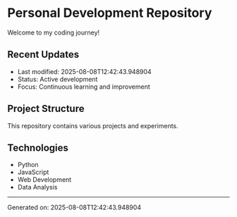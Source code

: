 # Personal Development Repository

Welcome to my coding journey! 

## Recent Updates
- Last modified: 2025-08-08T12:42:43.948904
- Status: Active development
- Focus: Continuous learning and improvement

## Project Structure
This repository contains various projects and experiments.

## Technologies
- Python
- JavaScript  
- Web Development
- Data Analysis

---
Generated on: 2025-08-08T12:42:43.948904
